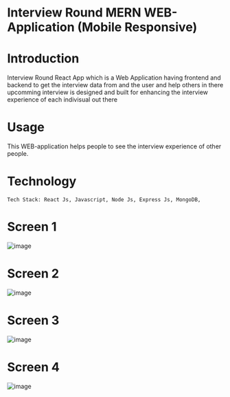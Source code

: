 # Interview Round MERN WEB-Application (Mobile Responsive)

# Introduction 
Interview Round React App which is a  Web Application having frontend and backend to get the interview data from and the user and help others in there upcomming interview  is designed and built for enhancing the interview experience of each indivisual out there

# Usage
This WEB-application helps people to see the interview experience of other people.

# Technology
```
Tech Stack: React Js, Javascript, Node Js, Express Js, MongoDB,
```
# Screen 1
![image](https://user-images.githubusercontent.com/68097369/144189357-1455a61d-a842-40b4-85a3-81aa1fb29c9d.png)

# Screen 2

![image](https://user-images.githubusercontent.com/68097369/144189479-8fbdd83d-db6e-483a-8290-c3d27ec6be3d.png)


# Screen 3

![image](https://user-images.githubusercontent.com/68097369/144189666-b181340c-cfdf-465e-be5d-f83b1890acd8.png)


# Screen 4

![image](https://user-images.githubusercontent.com/68097369/144189772-fbb50338-708a-4bfd-ae7f-331397a07677.png)



